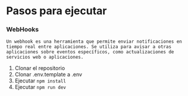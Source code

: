 # Pasos para ejecutar

### WebHooks 
    Un webhook es una herramienta que permite enviar notificaciones en tiempo real entre aplicaciones. Se utiliza para avisar a otras aplicaciones sobre eventos específicos, como actualizaciones de servicios web o aplicaciones. 

1. Clonar el repositorio
2. Clonar .env.template a .env
3. Ejecutar `npm install`
4. Ejecutar `npm run dev`



